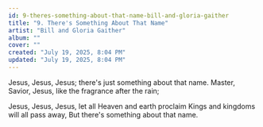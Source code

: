 ```yaml
---
id: 9-theres-something-about-that-name-bill-and-gloria-gaither
title: "9. There's Something About That Name"
artist: "Bill and Gloria Gaither"
album: ""
cover: ""
created: "July 19, 2025, 8:04 PM"
updated: "July 19, 2025, 8:04 PM"
---
```


Jesus, Jesus, Jesus; there's just something about that name.
Master, Savior, Jesus, like the fragrance after the rain;

Jesus, Jesus, Jesus, let all Heaven and earth proclaim Kings and kingdoms will all pass away, But there's something about that name. 